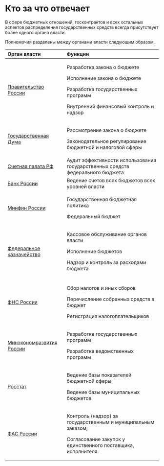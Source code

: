 # Кто за что отвечает

В сфере бюджетных отношений, госконтрактов и всех остальных аспектов распределения государственных средств всегда присутствует более одного органа власти. 

Полномочия разделены между органами власти следующим образом.

<table>
  <thead>
    <tr>
      <th style="text-align:left">&#x41E;&#x440;&#x433;&#x430;&#x43D; &#x432;&#x43B;&#x430;&#x441;&#x442;&#x438;</th>
      <th
      style="text-align:left">&#x424;&#x443;&#x43D;&#x43A;&#x446;&#x438;&#x438;</th>
    </tr>
  </thead>
  <tbody>
    <tr>
      <td style="text-align:left"><a href="pravgov.md">&#x41F;&#x440;&#x430;&#x432;&#x438;&#x442;&#x435;&#x43B;&#x44C;&#x441;&#x442;&#x432;&#x43E; &#x420;&#x43E;&#x441;&#x441;&#x438;&#x438;</a>
      </td>
      <td style="text-align:left">
        <p>&#x420;&#x430;&#x437;&#x440;&#x430;&#x431;&#x43E;&#x442;&#x43A;&#x430;
          &#x437;&#x430;&#x43A;&#x43E;&#x43D;&#x430; &#x43E; &#x431;&#x44E;&#x434;&#x436;&#x435;&#x442;&#x435;</p>
        <p>&#x418;&#x441;&#x43F;&#x43E;&#x43B;&#x43D;&#x435;&#x43D;&#x438;&#x435;
          &#x437;&#x430;&#x43A;&#x43E;&#x43D;&#x430; &#x43E; &#x431;&#x44E;&#x434;&#x436;&#x435;&#x442;&#x435;</p>
        <p>&#x420;&#x430;&#x437;&#x440;&#x430;&#x431;&#x43E;&#x442;&#x43A;&#x430;
          &#x433;&#x43E;&#x441;&#x443;&#x434;&#x430;&#x440;&#x441;&#x442;&#x432;&#x435;&#x43D;&#x43D;&#x44B;&#x445;
          &#x43F;&#x440;&#x43E;&#x433;&#x440;&#x430;&#x43C;&#x43C;</p>
        <p>&#x412;&#x43D;&#x443;&#x442;&#x440;&#x435;&#x43D;&#x43D;&#x438;&#x439;
          &#x444;&#x438;&#x43D;&#x430;&#x43D;&#x441;&#x43E;&#x432;&#x44B;&#x439;
          &#x43A;&#x43E;&#x43D;&#x442;&#x440;&#x43E;&#x43B;&#x44C; &#x438; &#x43D;&#x430;&#x434;&#x437;&#x43E;&#x440;</p>
      </td>
    </tr>
    <tr>
      <td style="text-align:left"><a href="gosduma.md">&#x413;&#x43E;&#x441;&#x443;&#x434;&#x430;&#x440;&#x441;&#x442;&#x432;&#x435;&#x43D;&#x43D;&#x430;&#x44F; &#x414;&#x443;&#x43C;&#x430;</a>
      </td>
      <td style="text-align:left">
        <p>&#x420;&#x430;&#x441;&#x441;&#x43C;&#x43E;&#x442;&#x440;&#x435;&#x43D;&#x438;&#x435;
          &#x437;&#x430;&#x43A;&#x43E;&#x43D;&#x430; &#x43E; &#x431;&#x44E;&#x434;&#x436;&#x435;&#x442;&#x435;</p>
        <p>&#x417;&#x430;&#x43A;&#x43E;&#x43D;&#x43E;&#x434;&#x430;&#x442;&#x435;&#x43B;&#x44C;&#x43D;&#x43E;&#x435;
          &#x440;&#x435;&#x433;&#x443;&#x43B;&#x438;&#x440;&#x43E;&#x432;&#x430;&#x43D;&#x438;&#x435;
          &#x431;&#x44E;&#x434;&#x436;&#x435;&#x442;&#x43D;&#x43E;&#x439; &#x438;
          &#x43D;&#x430;&#x43B;&#x43E;&#x433;&#x43E;&#x432;&#x43E;&#x439; &#x441;&#x444;&#x435;&#x440;&#x44B;</p>
      </td>
    </tr>
    <tr>
      <td style="text-align:left"><a href="auditgov.md">&#x421;&#x447;&#x435;&#x442;&#x43D;&#x430;&#x44F; &#x43F;&#x430;&#x43B;&#x430;&#x442;&#x430; &#x420;&#x424;</a>
      </td>
      <td style="text-align:left">&#x410;&#x443;&#x434;&#x438;&#x442; &#x44D;&#x444;&#x444;&#x435;&#x43A;&#x442;&#x438;&#x432;&#x43D;&#x43E;&#x441;&#x442;&#x438;
        &#x438;&#x441;&#x43F;&#x43E;&#x43B;&#x44C;&#x437;&#x43E;&#x432;&#x430;&#x43D;&#x438;&#x44F;
        &#x433;&#x43E;&#x441;&#x443;&#x434;&#x430;&#x440;&#x441;&#x442;&#x432;&#x435;&#x43D;&#x43D;&#x44B;&#x445;
        &#x441;&#x440;&#x435;&#x434;&#x441;&#x442;&#x432; &#x444;&#x435;&#x434;&#x435;&#x440;&#x430;&#x43B;&#x44C;&#x43D;&#x43E;&#x433;&#x43E;
        &#x431;&#x44E;&#x434;&#x436;&#x435;&#x442;&#x430;</td>
    </tr>
    <tr>
      <td style="text-align:left"><a href="cbr.md">&#x411;&#x430;&#x43D;&#x43A; &#x420;&#x43E;&#x441;&#x441;&#x438;&#x438;</a>
      </td>
      <td style="text-align:left">&#x412;&#x435;&#x434;&#x435;&#x43D;&#x438;&#x435; &#x441;&#x447;&#x435;&#x442;&#x43E;&#x432;
        &#x432;&#x441;&#x435;&#x445; &#x431;&#x44E;&#x434;&#x436;&#x435;&#x442;&#x43E;&#x432;
        &#x432;&#x441;&#x435;&#x445; &#x443;&#x440;&#x43E;&#x432;&#x43D;&#x435;&#x439;
        &#x432;&#x43B;&#x430;&#x441;&#x442;&#x438;</td>
    </tr>
    <tr>
      <td style="text-align:left"><a href="minfin.md">&#x41C;&#x438;&#x43D;&#x444;&#x438;&#x43D; &#x420;&#x43E;&#x441;&#x441;&#x438;&#x438;</a>
      </td>
      <td style="text-align:left">
        <p>&#x413;&#x43E;&#x441;&#x443;&#x434;&#x430;&#x440;&#x441;&#x442;&#x432;&#x435;&#x43D;&#x43D;&#x430;&#x44F;
          &#x431;&#x44E;&#x434;&#x436;&#x435;&#x442;&#x43D;&#x430;&#x44F; &#x43F;&#x43E;&#x43B;&#x438;&#x442;&#x438;&#x43A;&#x430;</p>
        <p>&#x424;&#x435;&#x434;&#x435;&#x440;&#x430;&#x43B;&#x44C;&#x43D;&#x44B;&#x439;
          &#x431;&#x44E;&#x434;&#x436;&#x435;&#x442;</p>
        <p></p>
      </td>
    </tr>
    <tr>
      <td style="text-align:left"><a href="roskazna.md">&#x424;&#x435;&#x434;&#x435;&#x440;&#x430;&#x43B;&#x44C;&#x43D;&#x43E;&#x435; &#x43A;&#x430;&#x437;&#x43D;&#x430;&#x447;&#x435;&#x439;&#x441;&#x442;&#x432;&#x43E;</a>
      </td>
      <td style="text-align:left">
        <p>&#x41A;&#x430;&#x441;&#x441;&#x43E;&#x432;&#x43E;&#x435; &#x43E;&#x431;&#x441;&#x43B;&#x443;&#x436;&#x438;&#x432;&#x430;&#x43D;&#x438;&#x435;
          &#x43E;&#x440;&#x433;&#x430;&#x43D;&#x43E;&#x432; &#x432;&#x43B;&#x430;&#x441;&#x442;&#x438;</p>
        <p>&#x418;&#x441;&#x43F;&#x43E;&#x43B;&#x43D;&#x435;&#x43D;&#x438;&#x435;
          &#x431;&#x44E;&#x434;&#x436;&#x435;&#x442;&#x43E;&#x432;</p>
        <p>&#x41D;&#x430;&#x434;&#x437;&#x43E;&#x440; &#x438; &#x43A;&#x43E;&#x43D;&#x442;&#x440;&#x43E;&#x43B;&#x44C;
          &#x437;&#x430; &#x440;&#x430;&#x441;&#x445;&#x43E;&#x434;&#x430;&#x43C;&#x438;
          &#x431;&#x44E;&#x434;&#x436;&#x435;&#x442;&#x430;</p>
      </td>
    </tr>
    <tr>
      <td style="text-align:left"></td>
      <td style="text-align:left"></td>
    </tr>
    <tr>
      <td style="text-align:left"><a href="fns.md">&#x424;&#x41D;&#x421; &#x420;&#x43E;&#x441;&#x441;&#x438;&#x438;</a>
      </td>
      <td style="text-align:left">
        <p>&#x421;&#x431;&#x43E;&#x440; &#x43D;&#x430;&#x43B;&#x43E;&#x433;&#x43E;&#x432;
          &#x438; &#x438;&#x43D;&#x44B;&#x445; &#x441;&#x431;&#x43E;&#x440;&#x43E;&#x432;</p>
        <p>&#x41F;&#x435;&#x440;&#x435;&#x447;&#x438;&#x441;&#x43B;&#x435;&#x43D;&#x438;&#x435;
          &#x441;&#x43E;&#x431;&#x440;&#x430;&#x43D;&#x43D;&#x44B;&#x445; &#x441;&#x440;&#x435;&#x434;&#x441;&#x442;&#x432;
          &#x432; &#x431;&#x44E;&#x434;&#x436;&#x435;&#x442;</p>
        <p>&#x420;&#x435;&#x433;&#x438;&#x441;&#x442;&#x440;&#x430;&#x446;&#x438;&#x44F;
          &#x43D;&#x430;&#x43B;&#x43E;&#x433;&#x43E;&#x43F;&#x43B;&#x430;&#x442;&#x435;&#x43B;&#x44C;&#x449;&#x438;&#x43A;&#x43E;&#x432;</p>
        <p></p>
      </td>
    </tr>
    <tr>
      <td style="text-align:left"><a href="mineconom.md">&#x41C;&#x438;&#x43D;&#x44D;&#x43A;&#x43E;&#x43D;&#x43E;&#x43C;&#x440;&#x430;&#x437;&#x432;&#x438;&#x442;&#x438;&#x44F; &#x420;&#x43E;&#x441;&#x441;&#x438;&#x438;</a>
      </td>
      <td style="text-align:left">
        <p>&#x420;&#x430;&#x437;&#x440;&#x430;&#x431;&#x43E;&#x442;&#x43A;&#x430;
          &#x433;&#x43E;&#x441;&#x443;&#x434;&#x430;&#x440;&#x441;&#x442;&#x432;&#x435;&#x43D;&#x43D;&#x44B;&#x445;
          &#x43F;&#x440;&#x43E;&#x433;&#x440;&#x430;&#x43C;&#x43C;</p>
        <p>&#x420;&#x430;&#x437;&#x440;&#x430;&#x431;&#x43E;&#x442;&#x43A;&#x430;
          &#x432;&#x435;&#x434;&#x43E;&#x43C;&#x441;&#x442;&#x432;&#x435;&#x43D;&#x43D;&#x44B;&#x445;
          &#x43F;&#x440;&#x43E;&#x433;&#x440;&#x430;&#x43C;&#x43C;</p>
      </td>
    </tr>
    <tr>
      <td style="text-align:left"><a href="rosstat.md">&#x420;&#x43E;&#x441;&#x441;&#x442;&#x430;&#x442;</a>
      </td>
      <td style="text-align:left">
        <p>&#x412;&#x435;&#x434;&#x435;&#x43D;&#x438;&#x435; &#x431;&#x430;&#x437;&#x44B;
          &#x43F;&#x43E;&#x43A;&#x430;&#x437;&#x430;&#x442;&#x435;&#x43B;&#x435;&#x439;
          &#x431;&#x44E;&#x434;&#x436;&#x435;&#x442;&#x43D;&#x43E;&#x439; &#x441;&#x444;&#x435;&#x440;&#x44B;</p>
        <p>&#x412;&#x435;&#x434;&#x435;&#x43D;&#x438;&#x435; &#x431;&#x430;&#x437;&#x44B;
          &#x43C;&#x443;&#x43D;&#x438;&#x446;&#x438;&#x43F;&#x430;&#x43B;&#x44C;&#x43D;&#x44B;&#x445;
          &#x431;&#x44E;&#x434;&#x436;&#x435;&#x442;&#x43E;&#x432;</p>
      </td>
    </tr>
    <tr>
      <td style="text-align:left"><a href="fasgov.md">&#x424;&#x410;&#x421; &#x420;&#x43E;&#x441;&#x441;&#x438;&#x438;</a>
      </td>
      <td style="text-align:left">
        <p>&#x41A;&#x43E;&#x43D;&#x442;&#x440;&#x43E;&#x43B;&#x44C; (&#x43D;&#x430;&#x434;&#x437;&#x43E;&#x440;)
          &#x437;&#x430; &#x433;&#x43E;&#x441;&#x443;&#x434;&#x430;&#x440;&#x441;&#x442;&#x432;&#x435;&#x43D;&#x43D;&#x44B;&#x43C;
          &#x438; &#x43C;&#x443;&#x43D;&#x438;&#x446;&#x438;&#x43F;&#x430;&#x43B;&#x44C;&#x43D;&#x44B;&#x43C;
          &#x437;&#x430;&#x43A;&#x430;&#x437;&#x43E;&#x43C;;</p>
        <p>&#x421;&#x43E;&#x433;&#x43B;&#x430;&#x441;&#x43E;&#x432;&#x430;&#x43D;&#x438;&#x435;
          &#x437;&#x430;&#x43A;&#x443;&#x43F;&#x43E;&#x43A; &#x443; &#x435;&#x434;&#x438;&#x43D;&#x441;&#x442;&#x432;&#x435;&#x43D;&#x43D;&#x43E;&#x433;&#x43E;
          &#x43F;&#x43E;&#x441;&#x442;&#x430;&#x432;&#x449;&#x438;&#x43A;&#x430;,
          &#x438;&#x441;&#x43F;&#x43E;&#x43B;&#x43D;&#x438;&#x442;&#x435;&#x43B;&#x44F;.</p>
      </td>
    </tr>
  </tbody>
</table>





